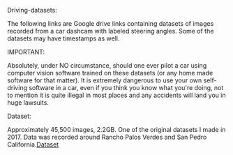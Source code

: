 Driving-datasets:

The following links are Google drive links containing datasets of images recorded from a car dashcam with labeled steering angles. Some of the datasets may have timestamps as well.


IMPORTANT:

Absolutely, under NO circumstance, should one ever pilot a car using computer vision software trained on these datasets (or any home made software for that matter). It is extremely dangerous to use your own self-driving software in a car, even if you think you know what you're doing, not to mention it is quite illegal in most places and any accidents will land you in huge lawsuits.


Dataset:

Approximately 45,500 images, 2.2GB. One of the original datasets I made in 2017. Data was recorded around Rancho Palos Verdes and San Pedro California.[Dataset](https://drive.google.com/file/d/1Ue4XohCOV5YXy57S_5tDfCVqzLr101M7/view)
